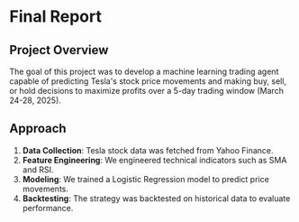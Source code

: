 # Final Report

## Project Overview

The goal of this project was to develop a machine learning trading agent capable of predicting Tesla's stock price movements and making buy, sell, or hold decisions to maximize profits over a 5-day trading window (March 24-28, 2025).

## Approach

1. **Data Collection**: Tesla stock data was fetched from Yahoo Finance.
2. **Feature Engineering**: We engineered technical indicators such as SMA and RSI.
3. **Modeling**: We trained a Logistic Regression model to predict price movements.
4. **Backtesting**: The strategy was backtested on historical data to evaluate performance.
